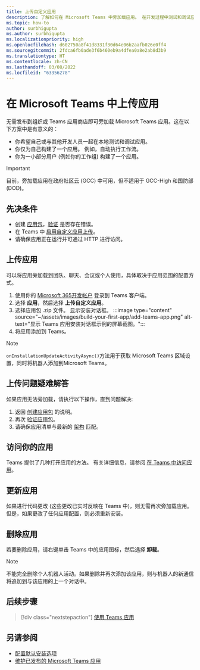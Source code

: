 ```yaml
---
title: 上传自定义应用
description: 了解如何在 Microsoft Teams 中旁加载应用。 在开发过程中测试和调试应用时，旁加载很常见。
ms.topic: how-to
author: surbhigupta
ms.author: surbhigupta
ms.localizationpriority: high
ms.openlocfilehash: d602750a8f41d8331f30d64e06b2aafb026e0ff4
ms.sourcegitcommit: 2fdca6fb0ade3f6b460eb9a4dfea0a8e2ab8d3b9
ms.translationtype: HT
ms.contentlocale: zh-CN
ms.lasthandoff: 03/08/2022
ms.locfileid: "63356278"
---
```

# <a name="upload-your-app-in-microsoft-teams"></a>在 Microsoft Teams 中上传应用

无需发布到组织或 Teams 应用商店即可旁加载 Microsoft Teams 应用。这在以下方案中是有意义的：

* 你希望自己或与其他开发人员一起在本地测试和调试应用。
* 你仅为自己构建了一个应用。 例如，自动执行工作流。
* 你为一小部分用户 (例如你的工作组) 构建了一个应用。

> [!IMPORTANT]
> 目前，旁加载应用在政府社区云 (GCC) 中可用，但不适用于 GCC-High 和国防部 (DOD)。

## <a name="prerequisites"></a>先决条件

* 创建 [应用包](~/concepts/build-and-test/apps-package.md)，[验证](https://dev.teams.microsoft.com/appvalidation.html) 是否存在错误。
* 在 Teams 中 [启用自定义应用上传](~/concepts/build-and-test/prepare-your-o365-tenant.md#enable-custom-teams-apps-and-turn-on-custom-app-uploading)。
* 请确保应用正在运行并可通过 HTTP 进行访问。

## <a name="upload-your-app"></a>上传应用

可以将应用旁加载到团队、聊天、会议或个人使用，具体取决于应用范围的配置方式。

1. 使用你的 [Microsoft 365开发帐户](~/build-your-first-app/build-and-run.md#prerequisites) 登录到 Teams 客户端。
1. 选择 **应用**，然后选择 **上传自定义应用**。
1. 选择应用包 .zip 文件。 显示安装对话框。
:::image type="content" source="~/assets/images/build-your-first-app/add-teams-app.png" alt-text="显示 Teams 应用安装对话框示例的屏幕截图。":::
1. 将应用添加到 Teams。

> [!NOTE]
> `onInstallationUpdateActivityAsync()`方法用于获取 Microsoft Teams 区域设置，同时将机器人添加到Microsoft Teams。

## <a name="troubleshoot-upload-issues"></a>上传问题疑难解答

如果应用无法旁加载，请执行以下操作，直到问题解决:

1. 返回 [创建应用包](../../concepts/build-and-test/apps-package.md) 的说明。
1. 再次 [验证应用包](https://dev.teams.microsoft.com/appvalidation.html)。
1. 请确保应用清单与最新的 [架构](../../resources/schema/manifest-schema.md) 匹配。

## <a name="access-your-app"></a>访问你的应用

Teams 提供了几种打开应用的方法。 有关详细信息，请参阅 [在 Teams 中访问应用](https://support.microsoft.com/office/access-your-apps-in-teams-0758cb09-9e85-40e7-a974-51df7734646a)。

## <a name="update-your-app"></a>更新应用

如果进行代码更改 (这些更改已实时反映在 Teams 中)，则无需再次旁加载应用。 但是，如果更改了任何应用配置，则必须重新安装。

## <a name="remove-your-app"></a>删除应用

若要删除应用，请右键单击 Teams 中的应用图标，然后选择 **卸载**。

> [!NOTE]
> 不能完全删除个人机器人活动。如果删除并再次添加该应用，则与机器人的新通信将追加到与该应用的上一个对话中。

## <a name="next-step"></a>后续步骤

> [!div class="nextstepaction"]
> [使用 Teams 应用](https://support.microsoft.com/office/apps-and-services-cc1fba57-9900-4634-8306-2360a40c665b?ui=en-us&rs=en-us&ad=us)

## <a name="see-also"></a>另请参阅

* [配置默认安装选项](~/concepts/deploy-and-publish/add-default-install-scope.md)
* [维护已发布的 Microsoft Teams 应用](~/concepts/deploy-and-publish/appsource/post-publish/overview.md)
